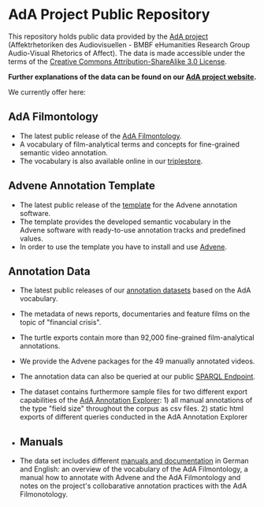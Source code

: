 # AdA Project Public Repository

This repository holds public data provided by the [AdA project](http://www.ada.cinepoetics.fu-berlin.de/en/index.html) (Affektrhetoriken des Audiovisuellen - BMBF eHumanities Research Group Audio-Visual Rhetorics of Affect). The data is made accessible under the terms of the [Creative Commons Attribution-ShareAlike 3.0 License](http://en.wikipedia.org/wiki/Wikipedia:Text_of_Creative_Commons_Attribution-ShareAlike_3.0_Unported_License).

**Further explanations of the data can be found on our [AdA project website](https://projectada.github.io/).**

We currently offer here:

## AdA Filmontology
* The latest public release of the [AdA Filmontology](https://github.com/ProjectAdA/public/tree/master/ontology).
* A vocabulary of film-analytical terms and concepts for fine-grained semantic video annotation.
* The vocabulary is also available online in our [triplestore](https://ada.cinepoetics.org/resource/2021/05/19/eMAEXannotationMethod.html).

## Advene Annotation Template
* The latest public release of the [template](https://github.com/ProjectAdA/public/tree/master/advene_template) for the Advene annotation software.
* The template provides the developed semantic vocabulary in the Advene software with ready-to-use annotation tracks and predefined values.
* In order to use the template you have to install and use [Advene](https://www.advene.org/).

## Annotation Data
* The latest public releases of our [annotation datasets](https://github.com/ProjectAdA/public/tree/master/annotations) based on the AdA vocabulary.
* The metadata of news reports, documentaries and feature films on the topic of "financial crisis".
* The turtle exports contain more than 92,000 fine-grained film-analytical annotations.
* We provide the Advene packages for the 49 manually annotated videos.
* The annotation data can also be queried at our public [SPARQL Endpoint](http://ada.filmontology.org/sparql).
* The dataset contains furthermore sample files for two different export capabilities of the [AdA Annotation Explorer](https://project1.ada.cinepoetics.org/explorer/): 1) all manual annotations of the type "field size" throughout the corpus as csv files. 2) static html exports of different queries conducted in the AdA Annotation Explorer

* ## Manuals
* The data set includes different [manuals and documentation](https://github.com/ProjectAdA/public/tree/master/manuals) in German and English: an overview of the vocabulary of the AdA Filmontology, a manual how to annotate with Advene and the AdA Filmontology and notes on the project's collobarative annotation practices with the AdA Filmonotology.



